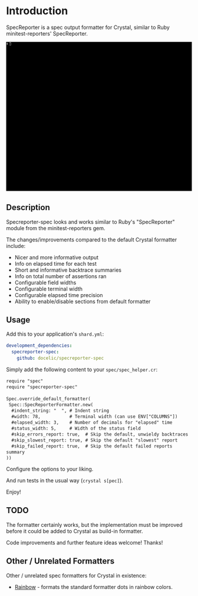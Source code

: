 # Introduction
SpecReporter is a spec output formatter for Crystal, similar to Ruby minitest-reporters' SpecReporter.

![SpecReporter Demo Video](https://raw.githubusercontent.com/docelic/specreporter-spec/master/doc/specreporter-spec.gif)

## Description

Specreporter-spec looks and works similar to Ruby's "SpecReporter"
module from the minitest-reporters gem.

The changes/improvements compared to the default Crystal formatter include:

- Nicer and more informative output
- Info on elapsed time for each test
- Short and informative backtrace summaries
- Info on total number of assertions ran
- Configurable field widths
- Configurable terminal width
- Configurable elapsed time precision
- Ability to enable/disable sections from default formatter

## Usage

Add this to your application's `shard.yml`:

```yaml
development_dependencies:
  specreporter-spec:
    github: docelic/specreporter-spec
```

Simply add the following content to your `spec/spec_helper.cr`:

```crystal
require "spec"
require "specreporter-spec"

Spec.override_default_formatter(
 Spec::SpecReporterFormatter.new(
  #indent_string: "  ", # Indent string
  #width: 78,           # Terminal width (can use ENV["COLUMNS"])
  #elapsed_width: 3,    # Number of decimals for "elapsed" time
  #status_width: 5,     # Width of the status field
  #skip_errors_report: true,  # Skip the default, unwieldy backtraces
  #skip_slowest_report: true, # Skip the default "slowest" report
  #skip_failed_report: true,  # Skip the default failed reports summary
))
```

Configure the options to your liking.

And run tests in the usual way (`crystal s[pec]`).

Enjoy!

## TODO

The formatter certainly works, but the implementation must be
improved before it could be added to Crystal as build-in formatter.

Code improvements and further feature ideas welcome! Thanks!

## Other / Unrelated Formatters

Other / unrelated spec formatters for Crystal in existence:

- [Rainbow](https://github.com/veelenga/rainbow-spec) - formats the
  standard formatter dots in rainbow colors.

